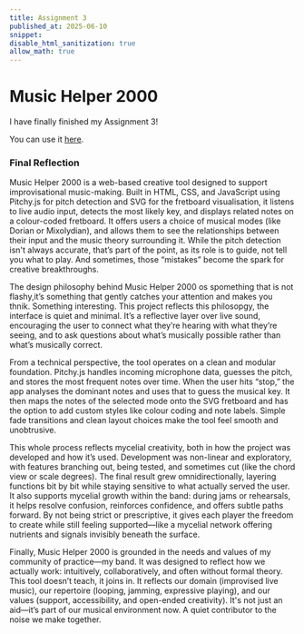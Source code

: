 ```yaml
---
title: Assignment 3
published_at: 2025-06-10
snippet:
disable_html_sanitization: true
allow_math: true
---
```


# Music Helper 2000

I have finally finished my Assignment 3!

You can use it [here](https://liaaguilar.github.io/musichelper/).

### Final Reflection

Music Helper 2000 is a web-based creative tool designed to support improvisational music-making. Built in HTML, CSS, and JavaScript using Pitchy.js for pitch detection and SVG for the fretboard visualisation, it listens to live audio input, detects the most likely key, and displays related notes on a colour-coded fretboard. It offers users a choice of musical modes (like Dorian or Mixolydian), and allows them to see the relationships between their input and the music theory surrounding it. While the pitch detection isn't always accurate, that’s part of the point, as its role is to guide, not tell you what to play. And sometimes, those “mistakes” become the spark for creative breakthroughs.

The design philosophy behind Music Helper 2000 os spomething that is not flashy,it’s something that gently catches your attention and makes you thnik. Something interesting. This project reflects this philosopgy, the interface is quiet and minimal. It’s a reflective layer over live sound, encouraging the user to connect what they’re hearing with what they’re seeing, and to ask questions about what’s musically possible rather than what’s musically correct.

From a technical perspective, the tool operates on a clean and modular foundation. Pitchy.js handles incoming microphone data, guesses the pitch, and stores the most frequent notes over time. When the user hits “stop,” the app analyses the dominant notes and uses that to guess the musical key. It then maps the notes of the selected mode onto the SVG fretboard and has the option to add custom styles like colour coding and note labels. Simple fade transitions and clean layout choices make the tool feel smooth and unobtrusive.

This whole process reflects mycelial creativity, both in how the project was developed and how it’s used. Development was non-linear and exploratory, with features branching out, being tested, and sometimes cut (like the chord view or scale degrees). The final result grew omnidirectionally, layering functions bit by bit while staying sensitive to what actually served the user. It also supports mycelial growth within the band: during jams or rehearsals, it helps resolve confusion, reinforces confidence, and offers subtle paths forward. By not being strict or prescriptive, it gives each player the freedom to create while still feeling supported—like a mycelial network offering nutrients and signals invisibly beneath the surface.

Finally, Music Helper 2000 is grounded in the needs and values of my community of practice—my band. It was designed to reflect how we actually work: intuitively, collaboratively, and often without formal theory. This tool doesn’t teach, it joins in. It reflects our domain (improvised live music), our repertoire (looping, jamming, expressive playing), and our values (support, accessibility, and open-ended creativity). It's not just an aid—it’s part of our musical environment now. A quiet contributor to the noise we make together.
